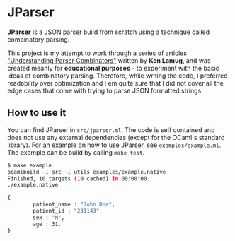 # JParser

**JParser** is a JSON parser build from scratch using a technique called combinatory parsing.

This project is my attempt to work through a series of articles ["Understanding Parser Combinators"](https://fsharpforfunandprofit.com/posts/understanding-parser-combinators/) written by **Ken Lamug**, and was created meanly for **educational purposes** - to experiment with the basic ideas of combinatory parsing. Therefore, while writing the code, I preferred readability over optimization and I em quite sure that I did not cover all the edge cases that come with trying to parse JSON formatted strings.

## How to use it

You can find JParser in `src/jparser.ml`. The code is self contained and does not use any external dependencies (except for the OCaml's standard library). For an example on how to use JParser, see `examples/example.ml`. The example can be build by calling `make test`.

``` bash
$ make example
ocamlbuild -I src -I utils examples/example.native
Finished, 10 targets (10 cached) in 00:00:00.
./example.native

{
        patient_name : "John Doe",
        patient_id : "231143",
        sex : "M",
        age : 31.
}
```